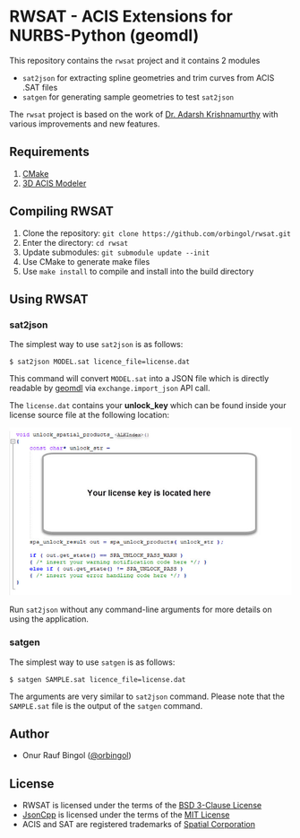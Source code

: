 # RWSAT - ACIS Extensions for NURBS-Python (geomdl)

This repository contains the `rwsat` project and it contains 2 modules

* `sat2json` for extracting spline geometries and trim curves from ACIS .SAT files
* `satgen` for generating sample geometries to test `sat2json`

The `rwsat` project is based on the work of [Dr. Adarsh Krishnamurthy](https://www.me.iastate.edu/faculty/profile/adarsh)
with various improvements and new features.

## Requirements

1. [CMake](https://cmake.org)
2. [3D ACIS Modeler](https://www.spatial.com/)

## Compiling RWSAT

1. Clone the repository: `git clone https://github.com/orbingol/rwsat.git`
2. Enter the directory: `cd rwsat`
3. Update submodules: `git submodule update --init`
4. Use CMake to generate make files
5. Use `make install` to compile and install into the build directory

## Using RWSAT

### sat2json

The simplest way to use `sat2json` is as follows:

```
$ sat2json MODEL.sat licence_file=license.dat
```

This command will convert `MODEL.sat` into a JSON file which is directly readable by
[geomdl](https://github.com/orbingol/NURBS-Python) via `exchange.import_json` API call.

The `license.dat` contains your **unlock_key** which can be found inside your license
source file at the following location:

![ACIS license key location](.github/acis_licensekey.jpg "You can find your license key here")

Run `sat2json` without any command-line arguments for more details on using the application.

### satgen

The simplest way to use `satgen` is as follows:

```
$ satgen SAMPLE.sat licence_file=license.dat
```

The arguments are very similar to `sat2json` command. Please note that the `SAMPLE.sat` file
is the output of the `satgen` command.

## Author

* Onur Rauf Bingol ([@orbingol](https://github.com/orbingol))

## License

* RWSAT is licensed under the terms of the [BSD 3-Clause License](LICENSE)
* [JsonCpp](https://github.com/open-source-parsers/jsoncpp) is licensed under the terms of the [MIT License](https://github.com/open-source-parsers/jsoncpp/blob/master/LICENSE)
* ACIS and SAT are registered trademarks of [Spatial Corporation](https://www.spatial.com/)
